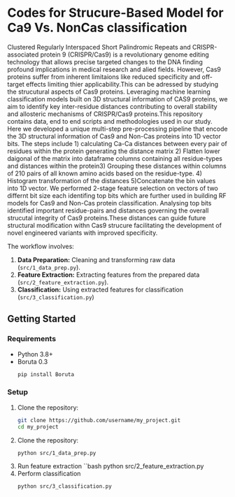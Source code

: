 # Codes for Strucure-Based Model for Ca9 Vs. NonCas classification

Clustered Regularly Interspaced Short Palindromic Repeats and CRISPR-associated protein 9 (CRISPR/Cas9) is a revolutionary genome editing technology that allows precise targeted changes to the DNA finding profound implications in medical research and alied fields. However, Cas9 proteins suffer from inherent limitaions like reduced specificity and off-target effects limiting thier applicability.This can be adressed by studying the strucutural aspects of Cas9 proteins. Leveraging machine learning classification models built on 3D structural information of CAS9 proteins, we aim to identify key inter-residue distances contributing to overall stability and allosteric mechanisms of CRISPR/Cas9 proteins.This repository contains data, end to end scripts and methodologies used in our study. Here we developed a unique multi-step pre-processing pipeline that encode the 3D structural information of Cas9 and Non-Cas proteins into 1D vector bits. The steps include 1) calculating Ca-Ca distances between every pair of residues within the protein generating the distance matrix 2) Flatten lower daigonal of the matrix into dataframe columns containing all residue-types and distances within the protein3) Grouping these distances within columns of 210 pairs of all known amino acids based on the residue-type. 4) Histogram transformation of the distances 5)Concatenate the bin values into 1D vector. We performed 2-stage feature selection on vectors of two differnt bit size each identifing top bits which are further used in building RF models for Cas9 and Non-Cas protein classification. Analysing top bits identified important residue-pairs and distances governing the overall strucutal integrity of Cas9 proteins.These distances can guide future structural modification withn Cas9 strucure facilitating the development of novel engineered variants with improved specificity. 

The workflow involves:
1. **Data Preparation:** Cleaning and transforming raw data (`src/1_data_prep.py`).
2. **Feature Extraction:** Extracting features from the prepared data (`src/2_feature_extraction.py`).
3. **Classification:** Using extracted features for classification (`src/3_classification.py`)


## Getting Started

### Requirements
- Python 3.8+
- Boruta 0.3
  ```bash
  pip install Boruta
  
### Setup
1. Clone the repository:
   ```bash
   git clone https://github.com/username/my_project.git
   cd my_project
2. Clone the repository:
   ```bash
   python src/1_data_prep.py
3. Run feature extraction
   ``bash
   python src/2_feature_extraction.py
4. Perform classification
   ````bash
   python src/3_classification.py

